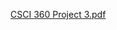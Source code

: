 [CSCI 360 Project 3.pdf](https://github.com/user-attachments/files/21260187/CSCI.360.Project.3.pdf)
